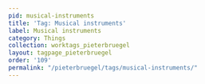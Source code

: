 ```yaml
---
pid: musical-instruments
title: 'Tag: Musical instruments'
label: Musical instruments
category: Things
collection: worktags_pieterbruegel
layout: tagpage_pieterbruegel
order: '109'
permalink: "/pieterbruegel/tags/musical-instruments/"
---
```

